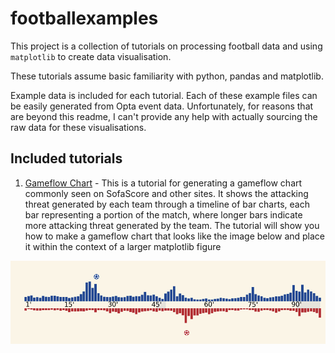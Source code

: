 # footballexamples

This project is a collection of tutorials on processing football data and using `matplotlib` to create data visualisation.

These tutorials assume basic familiarity with python, pandas and matplotlib.

Example data is included for each tutorial.  Each of these example files can be easily generated from Opta event data.  Unfortunately, for reasons that are beyond this readme, I can't provide any help with actually sourcing the raw data for these visualisations.

## Included tutorials
1. [Gameflow Chart](tutorials/gameflow.ipynb) - This is a tutorial for generating a gameflow chart commonly seen on SofaScore and other sites.  It shows the attacking threat generated by each team through a timeline of bar charts, each bar representing a portion of the match, where longer bars indicate more attacking threat generated by the team.  The tutorial will show you how to make a gameflow chart that looks like the image below and place it within the context of a larger matplotlib figure

![gameflow chart](images/gameflow.PNG "Gameflow")